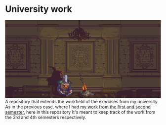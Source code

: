 # University work
<img src="misc/pixel_art.gif"/><br>
A repository that extends the workfield of the exercises from my university.
As in the previous case, where I had <a href="https://github.com/xfgt/OldProjects">my work from the first and second semester</a>, here in this repository It's meant to keep track of the work from the 3rd and 4th semesters respectively.